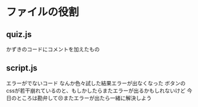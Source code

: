 # ファイルの役割
## quiz.js
かずきのコードにコメントを加えたもの
## script.js
エラーがでないコード
なんか色々試した結果エラーが出なくなった
ボタンのcssが若干崩れているのと、もしかしたらまたエラーが出るかもしれないけど
今日のところは勘弁して😣またエラーが出たら一緒に解決しよう